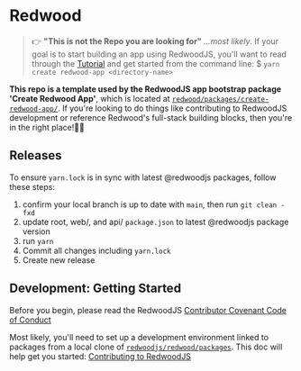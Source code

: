 # Redwood
>👉 **"This is not the Repo you are looking for"** _...most likely_. If your goal is to start building an app using RedwoodJS, you'll want to read through the [Tutorial](https://github.com/redwoodjs/tutorial) and get started from the command line:
>$ `yarn create redwood-app <directory-name>`
>
**This repo is a template used by the RedwoodJS app bootstrap package 'Create Redwood App'**, which is located at [`redwood/packages/create-redwood-app/`](https://github.com/redwoodjs/redwood/tree/main/packages/create-redwood-app). If you're looking to do things like contributing to RedwoodJS development or reference Redwood's full-stack building blocks, then you're in the right place!🌲🎉

## Releases
To ensure `yarn.lock` is in sync with latest @redwoodjs packages, follow these steps:
1. confirm your local branch is up to date with `main`, then run `git clean -fxd`
2. update root, web/, and api/ `package.json` to latest @redwoodjs package version
3. run `yarn`
4. Commit all changes including `yarn.lock`
5. Create new release

## Development: Getting Started
Before you begin, please read the RedwoodJS [Contributor Covenant Code of Conduct](https://github.com/redwoodjs/redwood/blob/main/CODE_OF_CONDUCT.md)

Most likely, you'll need to set up a development environment linked to packages from a local clone of [`redwoodjs/redwood/packages`](https://github.com/redwoodjs/redwood/tree/main/packages). This doc will help get you started:
[Contributing to RedwoodJS](https://github.com/redwoodjs/redwood/blob/main/CONTRIBUTING.md)

